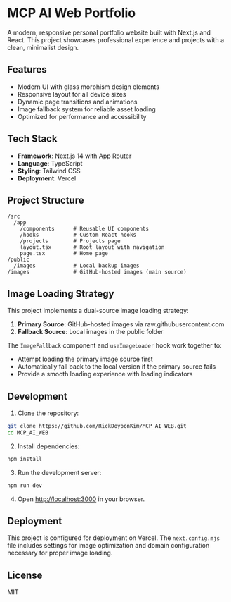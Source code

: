 # MCP AI Web Portfolio

A modern, responsive personal portfolio website built with Next.js and React. This project showcases professional experience and projects with a clean, minimalist design.

## Features

- Modern UI with glass morphism design elements
- Responsive layout for all device sizes
- Dynamic page transitions and animations
- Image fallback system for reliable asset loading
- Optimized for performance and accessibility

## Tech Stack

- **Framework**: Next.js 14 with App Router
- **Language**: TypeScript
- **Styling**: Tailwind CSS
- **Deployment**: Vercel

## Project Structure

```
/src
  /app
    /components      # Reusable UI components
    /hooks           # Custom React hooks
    /projects        # Projects page
    layout.tsx       # Root layout with navigation
    page.tsx         # Home page
/public
  /images            # Local backup images
/images              # GitHub-hosted images (main source)
```

## Image Loading Strategy

This project implements a dual-source image loading strategy:

1. **Primary Source**: GitHub-hosted images via raw.githubusercontent.com
2. **Fallback Source**: Local images in the public folder

The `ImageFallback` component and `useImageLoader` hook work together to:
- Attempt loading the primary image source first
- Automatically fall back to the local version if the primary source fails
- Provide a smooth loading experience with loading indicators

## Development

1. Clone the repository:
```bash
git clone https://github.com/RickDoyoonKim/MCP_AI_WEB.git
cd MCP_AI_WEB
```

2. Install dependencies:
```bash
npm install
```

3. Run the development server:
```bash
npm run dev
```

4. Open [http://localhost:3000](http://localhost:3000) in your browser.

## Deployment

This project is configured for deployment on Vercel. The `next.config.mjs` file includes settings for image optimization and domain configuration necessary for proper image loading.

## License

MIT